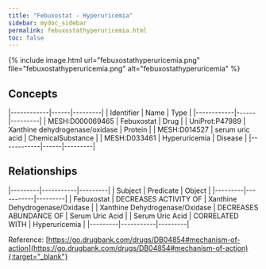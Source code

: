 ```yaml
---
title: "Febuxostat - Hyperuricemia"
sidebar: mydoc_sidebar
permalink: febuxostathyperuricemia.html
toc: false 
---
```


{% include image.html url="febuxostathyperuricemia.png" file="febuxostathyperuricemia.png" alt="febuxostathyperuricemia" %}

## Concepts

|------------|------|---------|
| Identifier | Name | Type    |
|------------|------|---------|
| MESH:D000069465 | Febuxostat | Drug |
| UniProt:P47989 | Xanthine dehydrogenase/oxidase | Protein |
| MESH:D014527 | serum uric acid | ChemicalSubstance |
| MESH:D033461 | Hyperuricemia | Disease |
|------------|------|---------|

## Relationships

|---------|-----------|---------|
| Subject | Predicate | Object  |
|---------|-----------|---------|
| Febuxostat | DECREASES ACTIVITY OF | Xanthine Dehydrogenase/Oxidase |
| Xanthine Dehydrogenase/Oxidase | DECREASES ABUNDANCE OF | Serum Uric Acid |
| Serum Uric Acid | CORRELATED WITH | Hyperuricemia |
|---------|-----------|---------|

Reference: [https://go.drugbank.com/drugs/DB04854#mechanism-of-action](https://go.drugbank.com/drugs/DB04854#mechanism-of-action){:target="_blank"}